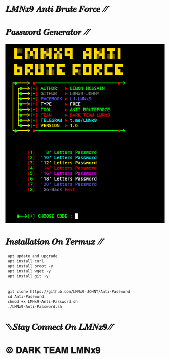 # 𝑳𝑴𝑵𝒙𝟗 𝑨𝒏𝒕𝒊 𝑩𝒓𝒖𝒕𝒆 𝑭𝒐𝒓𝒄𝒆 ⳼
# 𝑷𝒂𝒔𝒔𝒘𝒐𝒓𝒅 𝑮𝒆𝒏𝒆𝒓𝒂𝒕𝒐𝒓 ⳼
![logo](https://github.com/LMNx9-JOHNY/Anti-Password/blob/main/LMNx9-Anti-Password.png)

# 𝑰𝒏𝒔𝒕𝒂𝒍𝒍𝒂𝒕𝒊𝒐𝒏 𝑶𝒏 𝑻𝒆𝒓𝒎𝒖𝒙 ⳼

     apt update and upgrade 
     apt install curl 
     apt install proot -y
     apt install wget -y
     apt install git -y


     git clone https://github.com/LMNx9-JOHNY/Anti-Password
     cd Anti-Password
     chmod +x LMNx9-Anti-Password.sh
     ./LMNx9-Anti-Password.sh

# ⳹𝑺𝒕𝒂𝒚 𝑪𝒐𝒏𝒏𝒆𝒄𝒕 𝑶𝒏 𝑳𝑴𝑵𝒙𝟗⳼
# © 𝐃𝐀𝐑𝐊 𝐓𝐄𝐀𝐌 𝐋𝐌𝐍𝐱𝟗
